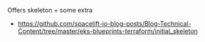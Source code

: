 Offers skeleton + some extra
* https://github.com/spacelift-io-blog-posts/Blog-Technical-Content/tree/master/eks-blueprints-terraform/initial_skeleton

